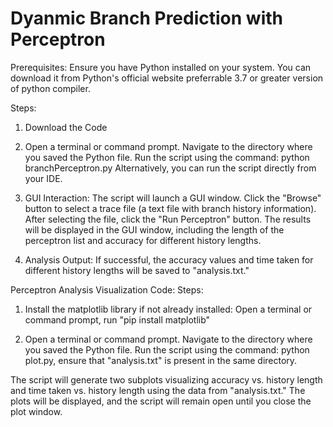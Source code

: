 # Dyanmic Branch Prediction with Perceptron

Prerequisites:
Ensure you have Python installed on your system. You can download it from Python's official website preferrable 3.7 or greater version of python compiler.

Steps:
1. Download the Code

2. Open a terminal or command prompt.
    Navigate to the directory where you saved the Python file.
    Run the script using the command: python branchPerceptron.py
    Alternatively, you can run the script directly from your IDE.

3. GUI Interaction:
    The script will launch a GUI window. Click the "Browse" button to select a trace file (a text file with branch history information). After selecting the file,
    click the "Run Perceptron" button. The results will be displayed in the GUI window, including the length of the perceptron list and accuracy for different history lengths.

4. Analysis Output:
    If successful, the accuracy values and time taken for different history lengths will be saved to "analysis.txt."

Perceptron Analysis Visualization Code:
Steps: 
1. Install the matplotlib library if not already installed:
    Open a terminal or command prompt, run "pip install matplotlib"

2. Open a terminal or command prompt.
    Navigate to the directory where you saved the Python file.
    Run the script using the command: python plot.py, ensure that "analysis.txt" is present in the same directory.


The script will generate two subplots visualizing accuracy vs. history length and time taken vs. history length using the data from "analysis.txt." 
The plots will be displayed, and the script will remain open until you close the plot window.
